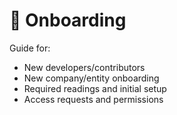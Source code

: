 # 🚀 Onboarding

Guide for:
- New developers/contributors
- New company/entity onboarding
- Required readings and initial setup
- Access requests and permissions

<!-- Replace this with your onboarding process. --> 